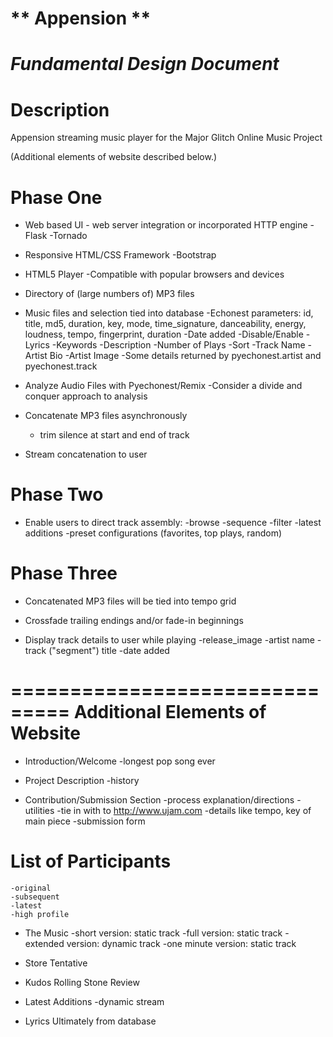 ** Appension **
=========================================
*Fundamental Design Document*
=========================================

Description
===========

Appension streaming music player for the 
Major Glitch Online Music Project

(Additional elements of website described below.)

Phase One
==================
* Web based UI - web server integration or incorporated HTTP engine
    -Flask
    -Tornado
    
* Responsive HTML/CSS Framework
    -Bootstrap
    
* HTML5 Player
    -Compatible with popular browsers and devices
     
* Directory of (large numbers of) MP3 files

* Music files and selection tied into database
    -Echonest parameters:
        id, title, md5, duration, key, 
        mode, time_signature, 
        danceability, energy, 
        loudness, tempo, fingerprint,
        duration
    -Date added
    -Disable/Enable
    -Lyrics
    -Keywords
    -Description
    -Number of Plays
    -Sort
    -Track Name
    -Artist Bio
    -Artist Image
    -Some details returned by pyechonest.artist and pyechonest.track

* Analyze Audio Files with Pyechonest/Remix
    -Consider a divide and conquer approach to analysis

* Concatenate MP3 files asynchronously
    - trim silence at start and end of track
    
* Stream concatenation to user


Phase Two
==================

* Enable users to direct track assembly:
    -browse
    -sequence
    -filter
        -latest additions
        -preset configurations (favorites, top plays, random)
    
Phase Three
==================    
    
* Concatenated MP3 files will be tied into tempo grid

* Crossfade trailing endings and/or fade-in beginnings

* Display track details to user while playing
    -release_image
    -artist name
    -track ("segment") title
    -date added

===============================
Additional Elements of Website
===============================

* Introduction/Welcome
    -longest pop song ever

* Project Description
    -history

* Contribution/Submission Section
    -process explanation/directions
    -utilities
        -tie in with to http://www.ujam.com
        -details like tempo, key of main piece
    -submission form
    
# List of Participants
	-original
	-subsequent
	-latest
	-high profile
	
* The Music
	-short version: static track
	-full version: static track
	-extended version: dynamic track
	-one minute version: static track
	
* Store
	Tentative
	
* Kudos
	Rolling Stone Review
	
* Latest Additions
    -dynamic stream
    
* Lyrics
    Ultimately from database
    